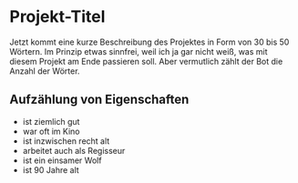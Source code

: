 # Projekt-Titel
Jetzt kommt eine kurze Beschreibung des Projektes in Form von 30 bis 50 Wörtern. Im Prinzip etwas sinnfrei, weil ich ja gar nicht weiß, was mit diesem Projekt am Ende passieren soll. Aber vermutlich zählt der Bot die Anzahl der Wörter.
## Aufzählung von Eigenschaften
* ist ziemlich gut
* war oft im Kino
* ist inzwischen recht alt
* arbeitet auch als Regisseur
* ist ein einsamer Wolf
* ist 90 Jahre alt
